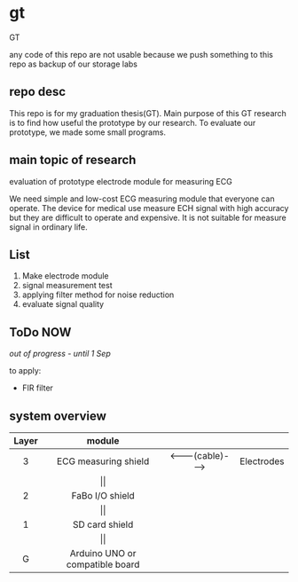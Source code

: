 # gt
GT 

any code of this repo are not usable because we push something to this repo as backup of our storage labs

## repo desc

This repo is for my graduation thesis(GT). Main purpose of this GT research is to find how useful the prototype by our research. To evaluate our prototype, we made some small programs.

## main topic of research

evaluation of prototype electrode module for measuring ECG

We need simple and low-cost ECG measuring module that everyone can operate. The device for medical use measure ECH signal with high accuracy but they are difficult to operate and expensive. It is not suitable for measure signal in ordinary life.

## List

1. Make electrode module
2. signal measurement test
3. applying filter method for noise reduction
4. evaluate signal quality

## ToDo NOW

*out of progress - until 1 Sep*

to apply:

- FIR filter


## system overview

|Layer|module|||
|:-:|:-:|:-:|:-:|
|3|ECG measuring shield|<---(cable)--->|Electrodes|
||\|\||||
|2|FaBo I/O shield|||
||\|\||||
|1|SD card shield|||
||\|\||||
|G|Arduino UNO or compatible board|||
